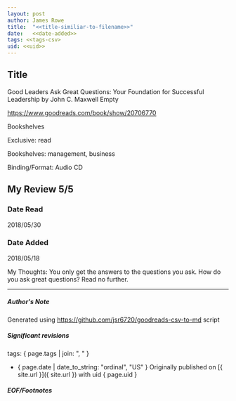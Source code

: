 ```yaml
---
layout: post
author: James Rowe
title:  "<<title-similiar-to-filename>>"
date:   <<date-added>>
tags: <<tags-csv>
uid: <<uid>>
---
```


<!-- highly dependent on how you personally use jekyll templates, and how you want this to show up -->

## Title

Good Leaders Ask Great Questions: Your Foundation for Successful Leadership by John C. Maxwell
Empty 

https://www.goodreads.com/book/show/20706770

Bookshelves

Exclusive: read

Bookshelves: management, business

Binding/Format: Audio CD

## My Review 5/5

### Date Read
2018/05/30

### Date Added
2018/05/18

My Thoughts: You only get the answers to the questions you ask. How do you ask great questions? Read no further.

---

##### Author's Note

Generated using https://github.com/jsr6720/goodreads-csv-to-md script

##### Significant revisions

tags: { page.tags | join: ", " } <!-- todo move this somewhere -->

- { page.date | date_to_string: "ordinal", "US" } Originally published on [{ site.url }]({ site.url }) with uid { page.uid }

##### EOF/Footnotes
